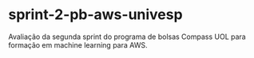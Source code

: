# sprint-2-pb-aws-univesp
Avaliação da segunda sprint do programa de bolsas Compass UOL para formação em machine learning para AWS.
